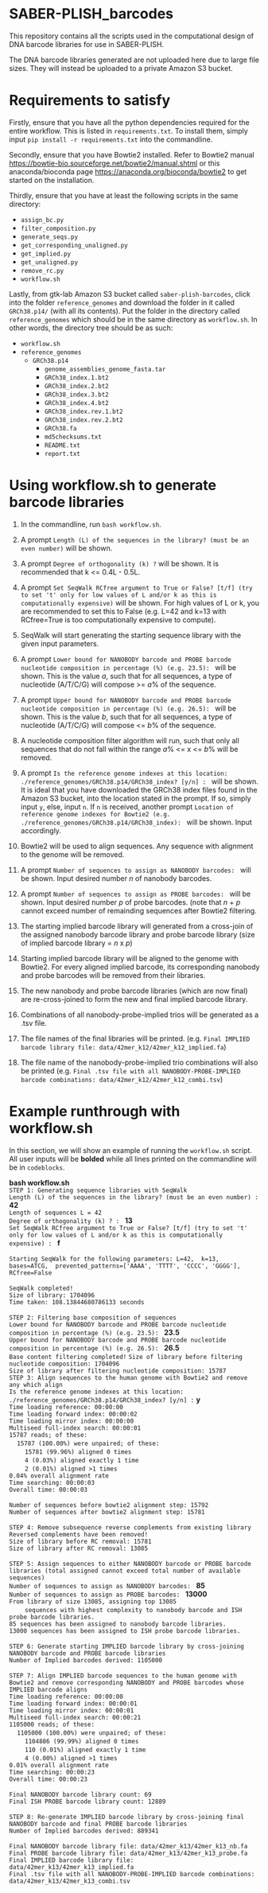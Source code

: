 # SABER-PLISH_barcodes

This repository contains all the scripts used in the computational design of DNA barcode libraries for use in SABER-PLISH.

The DNA barcode libraries generated are not uploaded here due to large file sizes. They will instead be uploaded to a private Amazon S3 bucket.


# Requirements to satisfy

Firstly, ensure that you have all the python dependencies required for the entire workflow. This is listed in `requirements.txt`. To install them, simply input `pip install -r requirements.txt` into the commandline.

Secondly, ensure that you have Bowtie2 installed. Refer to Bowtie2 manual https://bowtie-bio.sourceforge.net/bowtie2/manual.shtml or this anaconda/bioconda page https://anaconda.org/bioconda/bowtie2 to get started on the installation.

Thirdly, ensure that you have at least the following scripts in the same directory:
- `assign_bc.py`
- `filter_composition.py`
- `generate_seqs.py`
- `get_corresponding_unaligned.py`
- `get_implied.py`
- `get_unaligned.py`
- `remove_rc.py`
- `workflow.sh`

Lastly, from gtk-lab Amazon S3 bucket called `saber-plish-barcodes`, click into the folder `reference_genomes` and download the folder in it called `GRCh38.p14/` (with all its contents). Put the folder in the directory called `reference_genomes` which should be in the same directory as `workflow.sh`. In other words, the directory tree should be as such:
- `workflow.sh`
- `reference_genomes`
  - `GRCh38.p14`
    - `genome_assemblies_genome_fasta.tar`
    - `GRCh38_index.1.bt2`
    - `GRCh38_index.2.bt2`
    - `GRCh38_index.3.bt2`
    - `GRCh38_index.4.bt2`
    - `GRCh38_index.rev.1.bt2`
    - `GRCh38_index.rev.2.bt2`
    - `GRCh38.fa`
    - `md5checksums.txt`
    - `README.txt`
    - `report.txt`


# Using workflow.sh to generate barcode libraries

1) In the commandline, run `bash workflow.sh`.

2) A prompt `Length (L) of the sequences in the library? (must be an even number)` will be shown.

3) A prompt `Degree of orthogonality (k) ?` will be shown. It is recommended that k <= 0.4L - 0.5L.

4) A prompt `Set SeqWalk RCfree argument to True or False? [t/f] (try to set 't' only for low values of L and/or k as this is computationally expensive)` will be shown. For high values of L or k, you are recommended to set this to False (e.g. L=42 and k=13 with RCfree=True is too computationally expensive to compute).

5) SeqWalk will start generating the starting sequence library with the given input parameters.

6) A prompt `Lower bound for NANOBODY barcode and PROBE barcode nucleotide composition in percentage (%) (e.g. 23.5): ` will be shown. This is the value *a*, such that for all sequences, a type of nucleotide (A/T/C/G) will compose >= *a*% of the sequence.

7) A prompt `Upper bound for NANOBODY barcode and PROBE barcode nucleotide composition in percentage (%) (e.g. 26.5): ` will be shown. This is the value *b*, such that for all sequences, a type of nucleotide (A/T/C/G) will compose <= *b*% of the sequence.

8) A nucleotide composition filter algorithm will run, such that only all sequences that do not fall within the range *a*% <= x <= *b*% will be removed.

9) A prompt `Is the reference genome indexes at this location: ./reference_genomes/GRCh38.p14/GRCh38_index? [y/n] : ` will be shown. It is ideal that you have downloaded the GRCh38 index files found in the Amazon S3 bucket, into the location stated in the prompt. If so, simply input `y`, else, input `n`. If `n` is received, another prompt `Location of reference genome indexes for Bowtie2 (e.g. ./reference_genomes/GRCh38.p14/GRCh38_index): ` will be shown. Input accordingly.

10) Bowtie2 will be used to align sequences. Any sequence with alignment to the genome will be removed.

11) A prompt `Number of sequences to assign as NANOBODY barcodes: ` will be shown. Input desired number *n* of nanobody barcodes.

12) A prompt `Number of sequences to assign as PROBE barcodes: ` will be shown. Input desired number *p* of probe barcodes. (note that *n* + *p* cannot exceed number of remainding sequences after Bowtie2 filtering.

13) The starting implied barcode library will generated from a cross-join of the assigned nanobody barcode library and probe barcode library (size of implied barcode library = *n* x *p*)

14) Starting implied barcode library will be aligned to the genome with Bowtie2. For every aligned implied barcode, its corresponding nanobody and probe barcodes will be removed from their libraries.

15) The new nanobody and probe barcode libraries (which are now final) are re-cross-joined to form the new and final implied barcode library.

16) Combinations of all nanobody-probe-implied trios will be generated as a .tsv file.

17) The file names of the final libraries will be printed. (e.g. `Final IMPLIED barcode library file: data/42mer_k12/42mer_k12_implied.fa`)

18) The file name of the nanobody-probe-implied trio combinations will also be printed (e.g. `Final .tsv file with all NANOBODY-PROBE-IMPLIED barcode combinations: data/42mer_k12/42mer_k12_combi.tsv`)


# Example runthrough with workflow.sh

In this section, we will show an example of running the `workflow.sh` script. All user inputs will be **bolded** while all lines printed on the commandline will be in `codeblocks`.

**bash workflow.sh** \
`STEP 1: Generating sequence libraries with SeqWalk`      
`Length (L) of the sequences in the library? (must be an even number) :` **42**  
`Length of sequences L = 42`   
`Degree of orthogonality (k) ? : ` **13**     
`Set SeqWalk RCfree argument to True or False? [t/f] (try to set 't' only for low values of L and/or k as this is computationally expensive) : ` **f**     
<br/>
`Starting SeqWalk for the following parameters:
        L=42, 
        k=13, 
        bases=ATCG, 
        prevented_patterns=['AAAA', 'TTTT', 'CCCC', 'GGGG'], 
        RCfree=False`  
<br/>
`SeqWalk completed!`  
`Size of library: 1704096`  
`Time taken: 108.13844680786133 seconds`   
<br/>
`STEP 2: Filtering base composition of sequences`  
`Lower bound for NANOBODY barcode and PROBE barcode nucleotide composition in percentage (%) (e.g. 23.5): ` **23.5**  
`Upper bound for NANOBODY barcode and PROBE barcode nucleotide composition in percentage (%) (e.g. 26.5): ` **26.5**    
`Base content filtering completed!`
`Size of library before filtering nucleotide composition: 1704096`  
`Size of library after filtering nucleotide composition: 15787`
<br/>
`STEP 3: Align sequences to the human genome with Bowtie2 and remove any which align`  
`Is the reference genome indexes at this location: ./reference_genomes/GRCh38.p14/GRCh38_index? [y/n] :` **y**  
`Time loading reference: 00:00:00`  
`Time loading forward index: 00:00:02`  
`Time loading mirror index: 00:00:00`  
`Multiseed full-index search: 00:00:01`  
`15787 reads; of these:`  
&nbsp;&nbsp;&nbsp;&nbsp;`15787 (100.00%) were unpaired; of these:`  
&nbsp;&nbsp;&nbsp;&nbsp;&nbsp;&nbsp;&nbsp;&nbsp;`15781 (99.96%) aligned 0 times`  
&nbsp;&nbsp;&nbsp;&nbsp;&nbsp;&nbsp;&nbsp;&nbsp;`4 (0.03%) aligned exactly 1 time`  
&nbsp;&nbsp;&nbsp;&nbsp;&nbsp;&nbsp;&nbsp;&nbsp;`2 (0.01%) aligned >1 times`  
`0.04% overall alignment rate`  
`Time searching: 00:00:03`  
`Overall time: 00:00:03`  
<br/>
`Number of sequences before bowtie2 alignment step: 15792`  
`Number of sequences after bowtie2 alignment step: 15781`  
<br/>
`STEP 4: Remove subsequence reverse complements from existing library`
`Reversed complements have been removed!`  
`Size of library before RC removal: 15781`  
`Size of library after RC removal: 13085`  
<br/>
`STEP 5: Assign sequences to either NANOBODY barcode or PROBE barcode libraries (total assigned cannot exceed total number of available sequences)`  
`Number of sequences to assign as NANOBODY barcodes: ` **85**  
`Number of sequences to assign as PROBE barcodes: ` **13000**  
`From library of size 13085, assigning top 13085`  
&nbsp;&nbsp;&nbsp;&nbsp;&nbsp;&nbsp;&nbsp;&nbsp;`sequences with highest complexity to nanobody barcode and ISH probe barcode libraries.`  
`85 sequences has been assigned to nanobody barcode libraries.`  
`13000 sequences has been assigned to ISH probe barcode libraries.`  
<br/>
`STEP 6: Generate starting IMPLIED barcode library by cross-joining NANOBODY barcode and PROBE barcode libraries`  
`Number of Implied barcodes derived: 1105000`  
<br/>
`STEP 7: Align IMPLIED barcode sequences to the human genome with Bowtie2 and remove corresponding NANOBODY and PROBE barcodes whose IMPLIED barcode aligns`  
`Time loading reference: 00:00:00`  
`Time loading forward index: 00:00:01`  
`Time loading mirror index: 00:00:01`  
`Multiseed full-index search: 00:00:21`  
`1105000 reads; of these:`  
&nbsp;&nbsp;&nbsp;&nbsp;`1105000 (100.00%) were unpaired; of these:`  
&nbsp;&nbsp;&nbsp;&nbsp;&nbsp;&nbsp;&nbsp;&nbsp;`1104886 (99.99%) aligned 0 times`  
&nbsp;&nbsp;&nbsp;&nbsp;&nbsp;&nbsp;&nbsp;&nbsp;`110 (0.01%) aligned exactly 1 time`  
&nbsp;&nbsp;&nbsp;&nbsp;&nbsp;&nbsp;&nbsp;&nbsp;`4 (0.00%) aligned >1 times`  
`0.01% overall alignment rate`  
`Time searching: 00:00:23`  
`Overall time: 00:00:23`  
<br/>
`Final NANOBODY barcode library count: 69`  
`Final ISH PROBE barcode library count: 12889`  
<br/>
`STEP 8: Re-generate IMPLIED barcode library by cross-joining final NANOBODY barcode and final PROBE barcode libraries`  
`Number of Implied barcodes derived: 889341`  
<br/>
`Final NANOBODY barcode library file: data/42mer_k13/42mer_k13_nb.fa`  
`Final PROBE barcode library file: data/42mer_k13/42mer_k13_probe.fa`  
`Final IMPLIED barcode library file: data/42mer_k13/42mer_k13_implied.fa`  
`Final .tsv file with all NANOBODY-PROBE-IMPLIED barcode combinations: data/42mer_k13/42mer_k13_combi.tsv`  
